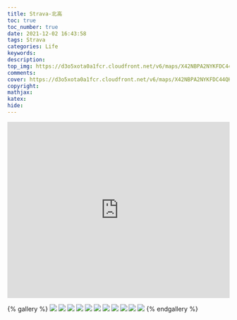 ```yaml
---
title: Strava-北高
toc: true
toc_number: true
date: 2021-12-02 16:43:58
tags: Strava
categories: Life
keywords:
description:
top_img: https://d3o5xota0a1fcr.cloudfront.net/v6/maps/X42NBPA2NYKFDC44QK5XTJNNFUW5D7MNBQ5ARXF2MPWZ4UPJOCNFHJYPBJ3ICLS5K5EBVM2RTZFXIG7IKIDBRLFOLNSYGAKZ
comments:
cover: https://d3o5xota0a1fcr.cloudfront.net/v6/maps/X42NBPA2NYKFDC44QK5XTJNNFUW5D7MNBQ5ARXF2MPWZ4UPJOCNFHJYPBJ3ICLS5K5EBVM2RTZFXIG7IKIDBRLFOLNSYGAKZ
copyright:
mathjax:
katex:
hide:
---
```


<iframe height='400' width='100%' frameborder='0' allowtransparency='true' scrolling='no' src='https://www.strava.com/activities/4865661635/embed/fdfc526f8e95ecbae4faeb1f939802867161d93a'></iframe>

{% gallery %}
![](https://dgtzuqphqg23d.cloudfront.net/fFTHLYdeo6QyGEMJMori1FxZbvBknkOEq_7D-DiCfnc-1150x2048.jpg)
![](https://dgtzuqphqg23d.cloudfront.net/0u_YLf-2zZiOSdzl5RK3ptryeFVJm3Z8jeFfGCVDkbc-1536x2048.jpg)
![](https://dgtzuqphqg23d.cloudfront.net/Zzw9rJvRr2ugpjVUv9fV6F1tfXrDScHiTzGzgjvuX2M-2048x1539.jpg)
![](https://dgtzuqphqg23d.cloudfront.net/QJggIEGOhYnAV3AkIEKDweQ6tTAV4OWVPS7KhZSuxq8-1536x2048.jpg)
![](https://dgtzuqphqg23d.cloudfront.net/rFi2Z3P4c6frLmhagHD36WIy-WP7EvVw-v_GPKkYx-M-1536x2048.jpg)
![](https://dgtzuqphqg23d.cloudfront.net/4Ggz6eCu4MMu-VdcGZ6IcRohjye5BOQCalDxEXe003o-1536x2048.jpg)
![](https://dgtzuqphqg23d.cloudfront.net/_8ff4hr0HXloQmFUJu8I6P-ZOtCrbId2iDzcfdwXsKE-1534x2048.jpg)
![](https://dgtzuqphqg23d.cloudfront.net/0HJKy3P4qnyj-fktrbCkd7T6Jx2cwUdLRsWe-pC-efw-1536x2048.jpg)
![](https://dgtzuqphqg23d.cloudfront.net/cofu1cvavQn4ZFLP6XBAEbZc09IPncg7J2dArlkhM5M-1536x2048.jpg)
![](https://dgtzuqphqg23d.cloudfront.net/lUEIgvXez2Is3R-lw8Hh1hhZPoKXSuVX_zA4m1mIkMc-1536x2048.jpg)
![](https://dgtzuqphqg23d.cloudfront.net/V4fqw6Z1Bj9Xk5H_rx6eu6VAEjYq5zaGDrqblREBVWA-1358x2048.jpg)
{% endgallery %}